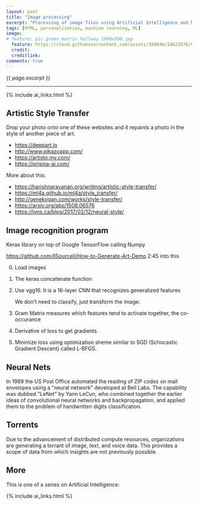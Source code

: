 ```yaml
---
layout: post
title: "Image processing"
excerpt: "Processing of image files using Artificial Intelligence and Machine Learning"
tags: [HTML, personalization, machine learning, ML]
image:
# feature: pic green matrix hallway 1900x500.jpg
  feature: https://cloud.githubusercontent.com/assets/300046/14623876/07afd066-0593-11e6-933a-2e596511ac67.jpg
  credit: 
  creditlink: 
comments: true
---
```

<i>{{ page.excerpt }}</i>
<hr />

{% include ai_links.html %}


## Artistic Style Transfer

Drop your photo onto one of these websites
and it repaints a photo in the style of another piece of art.

   * <a target="_blank" href="https://deepart.io/">https://deepart.io</a>
   * http://www.pikazoapp.com/
   * https://artisto.my.com/
   * https://prisma-ai.com/

More about this:

   * https://harishnarayanan.org/writing/artistic-style-transfer/
   * https://ml4a.github.io/ml4a/style_transfer/
   * http://genekogan.com/works/style-transfer/
   * https://arxiv.org/abs/1508.06576
   * https://jvns.ca/blog/2017/02/12/neural-style/



## Image recognition program 

Keras library on top of Google TensorFlow calling Numpy

https://github.com/llSourcell/How-to-Generate-Art-Demo
2:45 into this

0. Load images

0. The keras.concatenate function

0. Use vgg16. It is a 16-layer CNN that recognizes generalized features

   We don't need to classify, just transform the image.

0. Gram Matrix measures which features tend to activate together,
   the co-occurance

0. Derivative of loss to get gradients

0. Minimize loss using optimization sheme similar to SGD (Schocastic Gradient Descent) 
   called L-BFGS.


## Neural Nets

In 1989 the US Post Office automated the reading of ZIP codes on mail envelopes using
a "neural network" developed at Bell Labs.
The capability was dubbed "LeNet" by Yann LeCun, 
who combined together the earlier ideas of convolutional neural networks and backpropagation, and applied them to the problem of handwritten digits classification. 


## Torrents

Due to the advancement of distributed compute resources, organizations are 
generating a torrant of image, text, and voice data.
This provides a scope of data from which insights are not previously possible.



## More #

This is one of a series on Artificial Intelligence:

{% include ai_links.html %}
